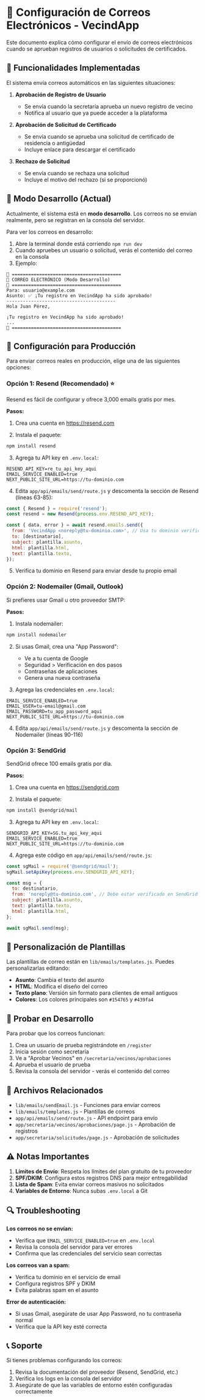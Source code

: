 # 📧 Configuración de Correos Electrónicos - VecindApp

Este documento explica cómo configurar el envío de correos electrónicos cuando se aprueban registros de usuarios o solicitudes de certificados.

## 🎯 Funcionalidades Implementadas

El sistema envía correos automáticos en las siguientes situaciones:

1. **Aprobación de Registro de Usuario**
   - Se envía cuando la secretaría aprueba un nuevo registro de vecino
   - Notifica al usuario que ya puede acceder a la plataforma

2. **Aprobación de Solicitud de Certificado**
   - Se envía cuando se aprueba una solicitud de certificado de residencia o antigüedad
   - Incluye enlace para descargar el certificado

3. **Rechazo de Solicitud**
   - Se envía cuando se rechaza una solicitud
   - Incluye el motivo del rechazo (si se proporcionó)

## 🔧 Modo Desarrollo (Actual)

Actualmente, el sistema está en **modo desarrollo**. Los correos no se envían realmente, pero se registran en la consola del servidor.

Para ver los correos en desarrollo:
1. Abre la terminal donde está corriendo `npm run dev`
2. Cuando apruebes un usuario o solicitud, verás el contenido del correo en la consola
3. Ejemplo:
```
📧 ========================================
📧 CORREO ELECTRÓNICO (Modo Desarrollo)
📧 ========================================
Para: usuario@example.com
Asunto: ✅ ¡Tu registro en VecindApp ha sido aprobado!
----------------------------------------
Hola Juan Pérez,

¡Tu registro en VecindApp ha sido aprobado!
...
📧 ========================================
```

## 🚀 Configuración para Producción

Para enviar correos reales en producción, elige una de las siguientes opciones:

### Opción 1: Resend (Recomendado) ⭐

Resend es fácil de configurar y ofrece 3,000 emails gratis por mes.

**Pasos:**

1. Crea una cuenta en https://resend.com

2. Instala el paquete:
```bash
npm install resend
```

3. Agrega tu API key en `.env.local`:
```env
RESEND_API_KEY=re_tu_api_key_aqui
EMAIL_SERVICE_ENABLED=true
NEXT_PUBLIC_SITE_URL=https://tu-dominio.com
```

4. Edita `app/api/emails/send/route.js` y descomenta la sección de Resend (líneas 63-85):
```javascript
const { Resend } = require('resend');
const resend = new Resend(process.env.RESEND_API_KEY);

const { data, error } = await resend.emails.send({
  from: 'VecindApp <noreply@tu-dominio.com>', // Usa tu dominio verificado
  to: [destinatario],
  subject: plantilla.asunto,
  html: plantilla.html,
  text: plantilla.texto,
});
```

5. Verifica tu dominio en Resend para enviar desde tu propio email

### Opción 2: Nodemailer (Gmail, Outlook)

Si prefieres usar Gmail u otro proveedor SMTP:

**Pasos:**

1. Instala nodemailer:
```bash
npm install nodemailer
```

2. Si usas Gmail, crea una "App Password":
   - Ve a tu cuenta de Google
   - Seguridad > Verificación en dos pasos
   - Contraseñas de aplicaciones
   - Genera una nueva contraseña

3. Agrega las credenciales en `.env.local`:
```env
EMAIL_SERVICE_ENABLED=true
EMAIL_USER=tu-email@gmail.com
EMAIL_PASSWORD=tu_app_password_aqui
NEXT_PUBLIC_SITE_URL=https://tu-dominio.com
```

4. Edita `app/api/emails/send/route.js` y descomenta la sección de Nodemailer (líneas 90-116)

### Opción 3: SendGrid

SendGrid ofrece 100 emails gratis por día.

**Pasos:**

1. Crea una cuenta en https://sendgrid.com

2. Instala el paquete:
```bash
npm install @sendgrid/mail
```

3. Agrega tu API key en `.env.local`:
```env
SENDGRID_API_KEY=SG.tu_api_key_aqui
EMAIL_SERVICE_ENABLED=true
NEXT_PUBLIC_SITE_URL=https://tu-dominio.com
```

4. Agrega este código en `app/api/emails/send/route.js`:
```javascript
const sgMail = require('@sendgrid/mail');
sgMail.setApiKey(process.env.SENDGRID_API_KEY);

const msg = {
  to: destinatario,
  from: 'noreply@tu-dominio.com', // Debe estar verificado en SendGrid
  subject: plantilla.asunto,
  text: plantilla.texto,
  html: plantilla.html,
};

await sgMail.send(msg);
```

## 📝 Personalización de Plantillas

Las plantillas de correo están en `lib/emails/templates.js`. Puedes personalizarlas editando:

- **Asunto**: Cambia el texto del asunto
- **HTML**: Modifica el diseño del correo
- **Texto plano**: Versión sin formato para clientes de email antiguos
- **Colores**: Los colores principales son `#154765` y `#439fa4`

## 🧪 Probar en Desarrollo

Para probar que los correos funcionan:

1. Crea un usuario de prueba registrándote en `/register`
2. Inicia sesión como secretaría
3. Ve a "Aprobar Vecinos" en `/secretaria/vecinos/aprobaciones`
4. Aprueba el usuario de prueba
5. Revisa la consola del servidor - verás el contenido del correo

## 📧 Archivos Relacionados

- `lib/emails/sendEmail.js` - Funciones para enviar correos
- `lib/emails/templates.js` - Plantillas de correos
- `app/api/emails/send/route.js` - API endpoint para envío
- `app/secretaria/vecinos/aprobaciones/page.js` - Aprobación de registros
- `app/secretaria/solicitudes/page.js` - Aprobación de solicitudes

## ⚠️ Notas Importantes

1. **Límites de Envío**: Respeta los límites del plan gratuito de tu proveedor
2. **SPF/DKIM**: Configura estos registros DNS para mejor entregabilidad
3. **Lista de Spam**: Evita enviar correos masivos no solicitados
4. **Variables de Entorno**: Nunca subas `.env.local` a Git

## 🔍 Troubleshooting

**Los correos no se envían:**
- Verifica que `EMAIL_SERVICE_ENABLED=true` en `.env.local`
- Revisa la consola del servidor para ver errores
- Confirma que las credenciales del servicio sean correctas

**Los correos van a spam:**
- Verifica tu dominio en el servicio de email
- Configura registros SPF y DKIM
- Evita palabras spam en el asunto

**Error de autenticación:**
- Si usas Gmail, asegúrate de usar App Password, no tu contraseña normal
- Verifica que la API key esté correcta

## 📞 Soporte

Si tienes problemas configurando los correos:
1. Revisa la documentación del proveedor (Resend, SendGrid, etc.)
2. Verifica los logs en la consola del servidor
3. Asegúrate de que las variables de entorno estén configuradas correctamente
